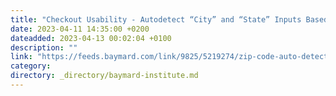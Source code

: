 ```yaml
---
title: "Checkout Usability - Autodetect “City” and “State” Inputs Based on the User’s Postal Code (28% of Mobile Sites Don’t)"
date: 2023-04-11 14:35:00 +0200
dateadded: 2023-04-13 00:02:04 +0100
description: ""
link: "https://feeds.baymard.com/link/9825/5219274/zip-code-auto-detection"
category:
directory: _directory/baymard-institute.md
---
```

